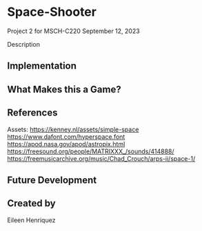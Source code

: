 # Space-Shooter
Project 2 for MSCH-C220
September 12, 2023

Description

## Implementation

## What Makes this a Game?

## References
Assets: 
https://kenney.nl/assets/simple-space
https://www.dafont.com/hyperspace.font
https://apod.nasa.gov/apod/astropix.html
https://freesound.org/people/MATRIXXX_/sounds/414888/
https://freemusicarchive.org/music/Chad_Crouch/arps-ii/space-1/

## Future Development

## Created by
Eileen Henriquez
